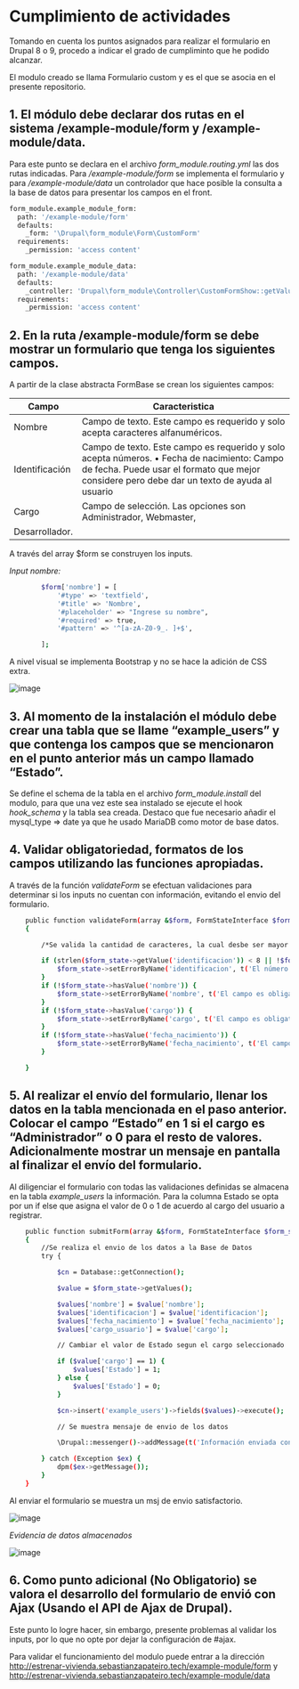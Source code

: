 # Cumplimiento de actividades

Tomando en cuenta los puntos asignados para realizar el formulario en Drupal 8 o 9, procedo a indicar el grado de cumpliminto que he podido alcanzar.

El modulo creado se llama Formulario custom y es el que se asocia en el presente repositorio.

## 1. El módulo debe declarar dos rutas en el sistema /example-module/form y /example-module/data.

Para este punto se declara en el archivo _form_module.routing.yml_ las dos rutas indicadas. Para _/example-module/form_ se implementa el formulario y para _/example-module/data_ un controlador que hace posible la consulta a la base de datos para presentar los campos en el front.
```sh
form_module.example_module_form:
  path: '/example-module/form'
  defaults:
    _form: '\Drupal\form_module\Form\CustomForm'
  requirements:
    _permission: 'access content'  

form_module.example_module_data:
  path: '/example-module/data'
  defaults:
    _controller: 'Drupal\form_module\Controller\CustomFormShow::getValues'
  requirements:
    _permission: 'access content'
```
## 2. En la ruta /example-module/form se debe mostrar un formulario que tenga los siguientes campos.

A partir de la clase abstracta FormBase se crean los siguientes campos:

| Campo | Caracteristica |
| ------ | ------ |
| Nombre | Campo de texto. Este campo es requerido y solo acepta caracteres alfanuméricos.|
| Identificación | Campo de texto. Este campo es requerido y solo acepta números. • Fecha de nacimiento: Campo de fecha. Puede usar el formato que mejor considere pero debe dar un texto de ayuda al usuario |
| Cargo |  Campo de selección. Las opciones son Administrador, Webmaster,
Desarrollador. |

A través del array $form se construyen los inputs.

_Input nombre:_
```sh
        $form['nombre'] = [
            '#type' => 'textfield',
            '#title' => 'Nombre',
            '#placeholder' => "Ingrese su nombre",
            '#required' => true,
            '#pattern' => '^[a-zA-Z0-9_. ]+$',

        ];
```

A nivel visual se implementa Bootstrap y no se hace la adición de CSS extra.

![image](https://user-images.githubusercontent.com/87027597/206190283-876042ca-ae40-4c8a-bf0e-5646b65c46f5.png)

## 3. Al momento de la instalación el módulo debe crear una tabla que se llame “example_users” y que contenga los campos que se mencionaron en el punto anterior más un campo llamado “Estado”.

Se define el schema de la tabla en el archivo _form_module.install_ del modulo, para que una vez este sea instalado se ejecute el hook _hook_schema_ y la tabla sea creada.
Destaco que fue necesario añadir el mysql_type => date ya que he usado MariaDB como motor de base datos.


## 4. Validar obligatoriedad, formatos de los campos utilizando las funciones apropiadas.

A través de la función _validateForm_ se efectuan validaciones para determinar si los inputs no cuentan con información, evitando el envio del formulario.

```sh
    public function validateForm(array &$form, FormStateInterface $form_state)
    {

        /*Se valida la cantidad de caracteres, la cual desbe ser mayor a 8 para poder pasar la validación */

        if (strlen($form_state->getValue('identificacion')) < 8 || !$form_state->hasValue('identificacion')) {
            $form_state->setErrorByName('identificacion', t('El número' . $form_state->getValue('identificacion') . ' de identificación es demasiado corto'));
        }
        if (!$form_state->hasValue('nombre')) {
            $form_state->setErrorByName('nombre', t('El campo es obligatorio'));
        }
        if (!$form_state->hasValue('cargo')) {
            $form_state->setErrorByName('cargo', t('El campo es obligatorio'));
        }
        if (!$form_state->hasValue('fecha_nacimiento')) {
            $form_state->setErrorByName('fecha_nacimiento', t('El campo es obligatorio'));
        }

    }
```

## 5. Al realizar el envío del formulario, llenar los datos en la tabla mencionada en el paso anterior. Colocar el campo “Estado” en 1 si el cargo es “Administrador” o 0 para el resto de valores. Adicionalmente mostrar un mensaje en pantalla al finalizar el envío del formulario.

Al diligenciar el formulario con todas las validaciones definidas se almacena en la tabla _example_users_ la información. Para la columna Estado se opta por un if else que asigna el valor de 0 o 1 de acuerdo al cargo del usuario a registrar.

```sh
    public function submitForm(array &$form, FormStateInterface $form_state)
    {
        //Se realiza el envio de los datos a la Base de Datos
        try {

            $cn = Database::getConnection();

            $value = $form_state->getValues();

            $values['nombre'] = $value['nombre'];
            $values['identificacion'] = $value['identificacion'];
            $values['fecha_nacimiento'] = $value['fecha_nacimiento'];
            $values['cargo_usuario'] = $value['cargo'];

            // Cambiar el valor de Estado segun el cargo seleccionado

            if ($value['cargo'] == 1) {
                $values['Estado'] = 1;
            } else {
                $values['Estado'] = 0;
            }

            $cn->insert('example_users')->fields($values)->execute();

            // Se muestra mensaje de envio de los datos

            \Drupal::messenger()->addMessage(t('Información enviada con exito '));

        } catch (Exception $ex) {
            dpm($ex->getMessage());
        }
    }
```
Al enviar el formulario se muestra un msj de envio satisfactorio.

![image](https://user-images.githubusercontent.com/87027597/206193391-0214c3a9-e236-4621-b224-ee5781d07c73.png)


_Evidencia de datos almacenados_

![image](https://user-images.githubusercontent.com/87027597/206194207-80b3b70d-050a-4197-933a-316a59b6fd79.png)

## 6. Como punto adicional (No Obligatorio) se valora el desarrollo del formulario de envió con Ajax (Usando el API de Ajax de Drupal).

Este punto lo logre hacer, sin embargo, presente problemas al validar los inputs, por lo que no opte por dejar la configuración de #ajax.



Para validar el funcionamiento del modulo puede entrar a la dirección http://estrenar-vivienda.sebastianzapateiro.tech/example-module/form y http://estrenar-vivienda.sebastianzapateiro.tech/example-module/data

